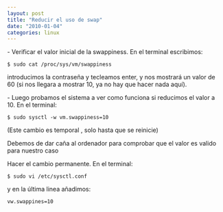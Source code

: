 ```yaml
---
layout: post
title: "Reducir el uso de swap"
date: "2010-01-04"
categories: linux
---
```


\- Verificar el valor inicial de la swappiness. En el terminal escribimos:

`$ sudo cat /proc/sys/vm/swappiness`

introducimos la contraseña y tecleamos enter, y nos mostrará un valor de 60 (si nos llegara a mostrar 10, ya no hay que hacer nada aquí).

\- Luego probamos el sistema a ver como funciona si reducimos el valor a 10. En el terminal:

`$ sudo sysctl -w vm.swappiness=10`

(Este cambio es temporal , solo hasta que se reinicie)

Debemos de dar caña al ordenador para comprobar que el valor es valido para nuestro caso

Hacer el cambio permanente. En el terminal:

`$ sudo vi /etc/sysctl.conf`

y en la última linea añadimos:

`vw.swappines=10`
